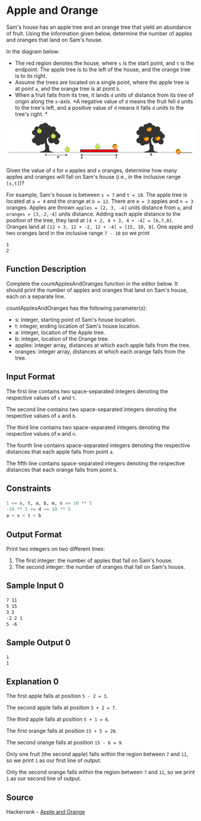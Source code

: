 # Apple and Orange

Sam's house has an apple tree and an orange tree that yield an abundance of fruit. Using the information given below, determine the number of apples and oranges that land on Sam's house.

In the diagram below:

- The red region denotes the house, where `s` is the start point, and `t` is the endpoint. The apple tree is to the left of the house, and the orange tree is to its right.
- Assume the trees are located on a single point, where the apple tree is at point `a`, and the orange tree is at point `b`.
- When a fruit falls from its tree, it lands `d` units of distance from its tree of origin along the `x`-axis. *A negative value of `d` means the fruit fell `d` units to the tree's left, and a positive value of `d` means it falls `d` units to the tree's right. *

![ano.png](ano.png)

Given the value of `d` for `m` apples and `n` oranges, determine how many apples and oranges will fall on Sam's house (i.e., in the inclusive range `[s,t]`)?

For example, Sam's house is between `s = 7` and `t = 10`. The apple tree is located at `a = 4` and the orange at `b = 12`. There are `m = 3` apples and `n = 3` oranges. Apples are thrown `apples = [2, 3, -4]` units distance from `a`, and `oranges = [3,-2,-4]` units distance. Adding each apple distance to the position of the tree, they land at `[4 + 2, 4 + 3, 4 + -4] = [6,7,0]`. Oranges land at `[12 + 3, 12 + -2, 12 + -4] = [15, 10, 8]`. One apple and two oranges land in the inclusive range `7 - 10` so we print

```
1
2
```

## Function Description

Complete the countApplesAndOranges function in the editor below. It should print the number of apples and oranges that land on Sam's house, each on a separate line.

countApplesAndOranges has the following parameter(s):

- s: integer, starting point of Sam's house location.
- t: integer, ending location of Sam's house location.
- a: integer, location of the Apple tree.
- b: integer, location of the Orange tree.
- apples: integer array, distances at which each apple falls from the tree.
- oranges: integer array, distances at which each orange falls from the tree.

## Input Format

The first line contains two space-separated integers denoting the respective values of `s` and `t`.

The second line contains two space-separated integers denoting the respective values of `a` and `b`.

The third line contains two space-separated integers denoting the respective values of `m` and `n`.

The fourth line contains  space-separated integers denoting the respective distances that each apple falls from point `a`.

The fifth line contains  space-separated integers denoting the respective distances that each orange falls from point `b`.

## Constraints

```python
1 <= s, t, a, b, m, n <= 10 ** 5
-10 ** 5 <= d <= 10 ** 5
a < s < t < b
```

## Output Format

Print two integers on two different lines:

1. The first integer: the number of apples that fall on Sam's house.
2. The second integer: the number of oranges that fall on Sam's house.

## Sample Input 0

```
7 11
5 15
3 2
-2 2 1
5 -6
```

## Sample Output 0

```
1
1
```

## Explanation 0

The first apple falls at position `5 - 2 = 3`.

The second apple falls at position `5 + 2 = 7`.

The third apple falls at position `5 + 1 = 6`.

The first orange falls at position `15 + 5 = 20`.

The second orange falls at position `15 - 6 = 9`.

Only one fruit (the second apple) falls within the region between `7` and `11`, so we print `1` as our first line of output.

Only the second orange falls within the region between `7` and `11`, so we print `1` as our second line of output.

## Source

Hackerrank - [Apple and Orange](https://www.hackerrank.com/challenges/apple-and-orange/problem)
